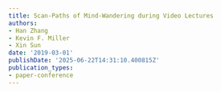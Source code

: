 ```yaml
---
title: Scan-Paths of Mind-Wandering during Video Lectures
authors:
- Han Zhang
- Kevin F. Miller
- Xin Sun
date: '2019-03-01'
publishDate: '2025-06-22T14:31:10.400815Z'
publication_types:
- paper-conference
---
```


